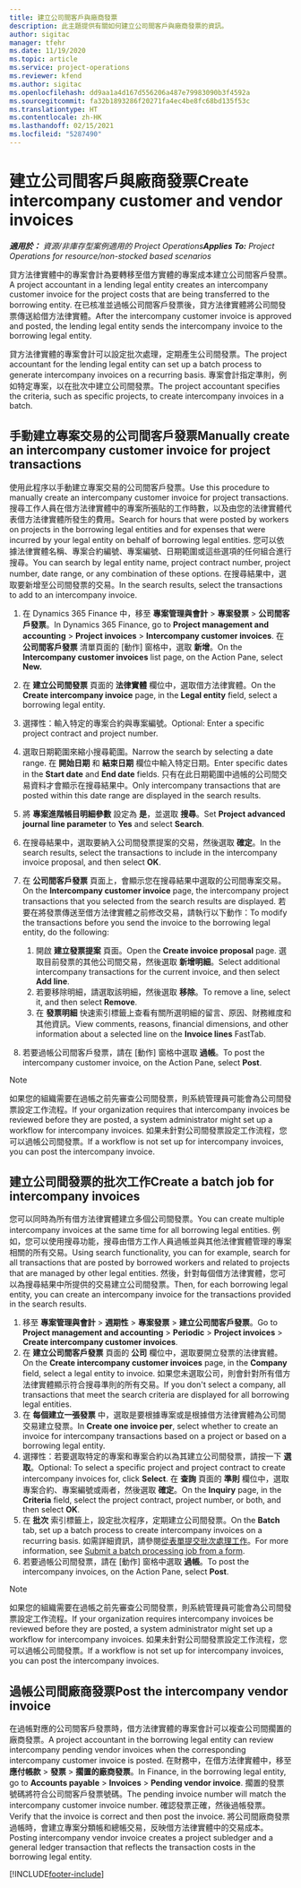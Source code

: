 ```yaml
---
title: 建立公司間客戶與廠商發票
description: 此主題提供有關如何建立公司間客戶與廠商發票的資訊。
author: sigitac
manager: tfehr
ms.date: 11/19/2020
ms.topic: article
ms.service: project-operations
ms.reviewer: kfend
ms.author: sigitac
ms.openlocfilehash: dd9aa1a4d167d556206a487e79983090b3f4592a
ms.sourcegitcommit: fa32b1893286f20271fa4ec4be8fc68bd135f53c
ms.translationtype: HT
ms.contentlocale: zh-HK
ms.lasthandoff: 02/15/2021
ms.locfileid: "5287490"
---
```

# <a name="create-intercompany-customer-and-vendor-invoices"></a><span data-ttu-id="80666-103">建立公司間客戶與廠商發票</span><span class="sxs-lookup"><span data-stu-id="80666-103">Create intercompany customer and vendor invoices</span></span>

<span data-ttu-id="80666-104">_**適用於：** 資源/非庫存型案例適用的 Project Operations_</span><span class="sxs-lookup"><span data-stu-id="80666-104">_**Applies To:** Project Operations for resource/non-stocked based scenarios_</span></span>

<span data-ttu-id="80666-105">貸方法律實體中的專案會計為要轉移至借方實體的專案成本建立公司間客戶發票。</span><span class="sxs-lookup"><span data-stu-id="80666-105">A project accountant in a lending legal entity creates an intercompany customer invoice for the project costs that are being transferred to the borrowing entity.</span></span> <span data-ttu-id="80666-106">在已核准並過帳公司間客戶發票後，貸方法律實體將公司間發票傳送給借方法律實體。</span><span class="sxs-lookup"><span data-stu-id="80666-106">After the intercompany customer invoice is approved and posted, the lending legal entity sends the intercompany invoice to the borrowing legal entity.</span></span>

<span data-ttu-id="80666-107">貸方法律實體的專案會計可以設定批次處理，定期產生公司間發票。</span><span class="sxs-lookup"><span data-stu-id="80666-107">The project accountant for the lending legal entity can set up a batch process to generate intercompany invoices on a recurring basis.</span></span> <span data-ttu-id="80666-108">專案會計指定準則，例如特定專案，以在批次中建立公司間發票。</span><span class="sxs-lookup"><span data-stu-id="80666-108">The project accountant specifies the criteria, such as specific projects, to create intercompany invoices in a batch.</span></span>

## <a name="manually-create-an-intercompany-customer-invoice-for-project-transactions"></a><span data-ttu-id="80666-109">手動建立專案交易的公司間客戶發票</span><span class="sxs-lookup"><span data-stu-id="80666-109">Manually create an intercompany customer invoice for project transactions</span></span> 

<span data-ttu-id="80666-110">使用此程序以手動建立專案交易的公司間客戶發票。</span><span class="sxs-lookup"><span data-stu-id="80666-110">Use this procedure to manually create an intercompany customer invoice for project transactions.</span></span> <span data-ttu-id="80666-111">搜尋工作人員在借方法律實體中的專案所張貼的工作時數，以及由您的法律實體代表借方法律實體所發生的費用。</span><span class="sxs-lookup"><span data-stu-id="80666-111">Search for hours that were posted by workers on projects in the borrowing legal entities and for expenses that were incurred by your legal entity on behalf of borrowing legal entities.</span></span> <span data-ttu-id="80666-112">您可以依據法律實體名稱、專案合約編號、專案編號、日期範圍或這些選項的任何組合進行搜尋。</span><span class="sxs-lookup"><span data-stu-id="80666-112">You can search by legal entity name, project contract number, project number, date range, or any combination of these options.</span></span> <span data-ttu-id="80666-113">在搜尋結果中，選取要新增至公司間發票的交易。</span><span class="sxs-lookup"><span data-stu-id="80666-113">In the search results, select the transactions to add to an intercompany invoice.</span></span>

1. <span data-ttu-id="80666-114">在 Dynamics 365 Finance 中，移至 **專案管理與會計** > **專案發票** > **公司間客戶發票**。</span><span class="sxs-lookup"><span data-stu-id="80666-114">In Dynamics 365 Finance, go to **Project management and accounting** > **Project invoices** > **Intercompany customer invoices**.</span></span> <span data-ttu-id="80666-115">在 **公司間客戶發票** 清單頁面的 [動作] 窗格中，選取 **新增**。</span><span class="sxs-lookup"><span data-stu-id="80666-115">On the **Intercompany customer invoices**  list page, on the Action Pane, select **New.**</span></span>
2. <span data-ttu-id="80666-116">在 **建立公司間發票** 頁面的 **法律實體** 欄位中，選取借方法律實體。</span><span class="sxs-lookup"><span data-stu-id="80666-116">On the **Create intercompany invoice** page, in the **Legal entity** field, select a borrowing legal entity.</span></span>
3. <span data-ttu-id="80666-117">選擇性：輸入特定的專案合約與專案編號。</span><span class="sxs-lookup"><span data-stu-id="80666-117">Optional: Enter a specific project contract and project number.</span></span>
4. <span data-ttu-id="80666-118">選取日期範圍來縮小搜尋範圍。</span><span class="sxs-lookup"><span data-stu-id="80666-118">Narrow the search by selecting a date range.</span></span> <span data-ttu-id="80666-119">在 **開始日期** 和 **結束日期** 欄位中輸入特定日期。</span><span class="sxs-lookup"><span data-stu-id="80666-119">Enter specific dates in the **Start date** and **End date** fields.</span></span> <span data-ttu-id="80666-120">只有在此日期範圍中過帳的公司間交易資料才會顯示在搜尋結果中。</span><span class="sxs-lookup"><span data-stu-id="80666-120">Only intercompany transactions that are posted within this date range are displayed in the search results.</span></span>
5. <span data-ttu-id="80666-121">將 **專案進階帳目明細參數** 設定為 **是**，並選取 **搜尋**。</span><span class="sxs-lookup"><span data-stu-id="80666-121">Set **Project advanced journal line parameter** to **Yes** and select **Search**.</span></span>
6. <span data-ttu-id="80666-122">在搜尋結果中，選取要納入公司間發票提案的交易，然後選取 **確定**。</span><span class="sxs-lookup"><span data-stu-id="80666-122">In the search results, select the transactions to include in the intercompany invoice proposal, and then select **OK**.</span></span>
7. <span data-ttu-id="80666-123">在 **公司間客戶發票** 頁面上，會顯示您在搜尋結果中選取的公司間專案交易。</span><span class="sxs-lookup"><span data-stu-id="80666-123">On the **Intercompany customer invoice** page, the intercompany project transactions that you selected from the search results are displayed.</span></span> <span data-ttu-id="80666-124">若要在將發票傳送至借方法律實體之前修改交易，請執行以下動作：</span><span class="sxs-lookup"><span data-stu-id="80666-124">To modify the transactions before you send the invoice to the borrowing legal entity, do the following:</span></span>
  
    1. <span data-ttu-id="80666-125">開啟 **建立發票提案** 頁面。</span><span class="sxs-lookup"><span data-stu-id="80666-125">Open the **Create invoice proposal** page.</span></span> <span data-ttu-id="80666-126">選取目前發票的其他公司間交易，然後選取 **新增明細**。</span><span class="sxs-lookup"><span data-stu-id="80666-126">Select additional intercompany transactions for the current invoice, and then select **Add line**.</span></span>
    2. <span data-ttu-id="80666-127">若要移除明細，請選取該明細，然後選取 **移除**。</span><span class="sxs-lookup"><span data-stu-id="80666-127">To remove a line, select it, and then select **Remove**.</span></span>
    3. <span data-ttu-id="80666-128">在 **發票明細** 快速索引標籤上查看有關所選明細的留言、原因、財務維度和其他資訊。</span><span class="sxs-lookup"><span data-stu-id="80666-128">View comments, reasons, financial dimensions, and other information about a selected line on the  **Invoice lines**  FastTab.</span></span>
    
8. <span data-ttu-id="80666-129">若要過帳公司間客戶發票，請在 [動作] 窗格中選取 **過帳**。</span><span class="sxs-lookup"><span data-stu-id="80666-129">To post the intercompany customer invoice, on the Action Pane, select **Post**.</span></span>

> [!NOTE]
> <span data-ttu-id="80666-130">如果您的組織需要在過帳之前先審查公司間發票，則系統管理員可能會為公司間發票設定工作流程。</span><span class="sxs-lookup"><span data-stu-id="80666-130">If your organization requires that intercompany invoices be reviewed before they are posted, a system administrator might set up a workflow for intercompany invoices.</span></span> <span data-ttu-id="80666-131">如果未針對公司間發票設定工作流程，您可以過帳公司間發票。</span><span class="sxs-lookup"><span data-stu-id="80666-131">If a workflow is not set up for intercompany invoices, you can post the intercompany invoice.</span></span>

## <a name="create-a-batch-job-for-intercompany-invoices"></a><span data-ttu-id="80666-132">建立公司間發票的批次工作</span><span class="sxs-lookup"><span data-stu-id="80666-132">Create a batch job for intercompany invoices</span></span>

<span data-ttu-id="80666-133">您可以同時為所有借方法律實體建立多個公司間發票。</span><span class="sxs-lookup"><span data-stu-id="80666-133">You can create multiple intercompany invoices at the same time for all borrowing legal entities.</span></span> <span data-ttu-id="80666-134">例如，您可以使用搜尋功能，搜尋由借方工作人員過帳並與其他法律實體管理的專案相關的所有交易。</span><span class="sxs-lookup"><span data-stu-id="80666-134">Using search functionality, you can for example, search for all transactions that are posted by borrowed workers and related to projects that are managed by other legal entities.</span></span> <span data-ttu-id="80666-135">然後，針對每個借方法律實體，您可以為搜尋結果中所提供的交易建立公司間發票。</span><span class="sxs-lookup"><span data-stu-id="80666-135">Then, for each borrowing legal entity, you can create an intercompany invoice for the transactions provided in the search results.</span></span>

1. <span data-ttu-id="80666-136">移至 **專案管理與會計** > **週期性** > **專案發票** > **建立公司間客戶發票**。</span><span class="sxs-lookup"><span data-stu-id="80666-136">Go to **Project management and accounting** > **Periodic** > **Project invoices** > **Create intercompany customer invoices**.</span></span>
2. <span data-ttu-id="80666-137">在 **建立公司間客戶發票** 頁面的 **公司** 欄位中，選取要開立發票的法律實體。</span><span class="sxs-lookup"><span data-stu-id="80666-137">On the **Create intercompany customer invoices** page, in the **Company**  field, select a legal entity to invoice.</span></span> <span data-ttu-id="80666-138">如果您未選取公司，則會針對所有借方法律實體顯示符合搜尋準則的所有交易。</span><span class="sxs-lookup"><span data-stu-id="80666-138">If you don't select a company, all transactions that meet the search criteria are displayed for all borrowing legal entities.</span></span>
3. <span data-ttu-id="80666-139">在 **每個建立一張發票** 中，選取是要根據專案或是根據借方法律實體為公司間交易建立發票。</span><span class="sxs-lookup"><span data-stu-id="80666-139">In **Create one invoice per**, select whether to create an invoice for intercompany transactions based on a project or based on a borrowing legal entity.</span></span>
4. <span data-ttu-id="80666-140">選擇性：若要選取特定的專案和專案合約以為其建立公司間發票，請按一下 **選取**。</span><span class="sxs-lookup"><span data-stu-id="80666-140">Optional: To select a specific project and project contract to create intercompany invoices for, click **Select**.</span></span> <span data-ttu-id="80666-141">在 **查詢** 頁面的 **準則** 欄位中，選取專案合約、專案編號或兩者，然後選取 **確定**。</span><span class="sxs-lookup"><span data-stu-id="80666-141">On the **Inquiry** page, in the **Criteria** field, select the project contract, project number, or both, and then select **OK**.</span></span>
5. <span data-ttu-id="80666-142">在 **批次** 索引標籤上，設定批次程序，定期建立公司間發票。</span><span class="sxs-lookup"><span data-stu-id="80666-142">On the **Batch** tab, set up a batch process to create intercompany invoices on a recurring basis.</span></span> <span data-ttu-id="80666-143">如需詳細資訊，請參閱[從表單提交批次處理工作](https://docs.microsoft.com/dynamicsax-2012/appuser-itpro/submit-a-batch-processing-job-from-a-form)。</span><span class="sxs-lookup"><span data-stu-id="80666-143">For more information, see [Submit a batch processing job from a form](https://docs.microsoft.com/dynamicsax-2012/appuser-itpro/submit-a-batch-processing-job-from-a-form).</span></span>
6. <span data-ttu-id="80666-144">若要過帳公司間發票，請在 [動作] 窗格中選取 **過帳**。</span><span class="sxs-lookup"><span data-stu-id="80666-144">To post the intercompany invoices, on the Action Pane, select **Post**.</span></span>

> [!NOTE]
> <span data-ttu-id="80666-145">如果您的組織需要在過帳之前先審查公司間發票，則系統管理員可能會為公司間發票設定工作流程。</span><span class="sxs-lookup"><span data-stu-id="80666-145">If your organization requires intercompany invoices be reviewed before they are posted, a system administrator might set up a workflow for intercompany invoices.</span></span> <span data-ttu-id="80666-146">如果未針對公司間發票設定工作流程，您可以過帳公司間發票。</span><span class="sxs-lookup"><span data-stu-id="80666-146">If a workflow is not set up for intercompany invoices, you can post the intercompany invoices.</span></span>

## <a name="post-the-intercompany-vendor-invoice"></a><span data-ttu-id="80666-147">過帳公司間廠商發票</span><span class="sxs-lookup"><span data-stu-id="80666-147">Post the intercompany vendor invoice</span></span>

<span data-ttu-id="80666-148">在過帳對應的公司間客戶發票時，借方法律實體的專案會計可以複查公司間擱置的廠商發票。</span><span class="sxs-lookup"><span data-stu-id="80666-148">A project accountant in the borrowing legal entity can review intercompany pending vendor invoices when the corresponding intercompany customer invoice is posted.</span></span> <span data-ttu-id="80666-149">在財務中，在借方法律實體中，移至 **應付帳款** > **發票** > **擱置的廠商發票**。</span><span class="sxs-lookup"><span data-stu-id="80666-149">In Finance, in the borrowing legal entity, go to **Accounts payable** > **Invoices** > **Pending vendor invoice**.</span></span> <span data-ttu-id="80666-150">擱置的發票號碼將符合公司間客戶發票號碼。</span><span class="sxs-lookup"><span data-stu-id="80666-150">The pending invoice number will match the intercompany customer invoice number.</span></span> <span data-ttu-id="80666-151">確認發票正確，然後過帳發票。</span><span class="sxs-lookup"><span data-stu-id="80666-151">Verify that the invoice is correct and then post the invoice.</span></span> <span data-ttu-id="80666-152">將公司間廠商發票過帳時，會建立專案分類帳和總帳交易，反映借方法律實體中的交易成本。</span><span class="sxs-lookup"><span data-stu-id="80666-152">Posting intercompany vendor invoice creates a project subledger and a general ledger transaction that reflects the transaction costs in the borrowing legal entity.</span></span>


[!INCLUDE[footer-include](../includes/footer-banner.md)]
